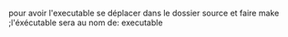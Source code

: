 pour avoir l'executable se déplacer dans le dossier source et faire make
;l'éxécutable sera au nom de: executable
